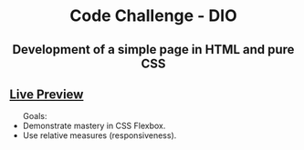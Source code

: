 <h1 align="center">Code Challenge - DIO</h1>
<h2 align="center">Development of a simple page in HTML and pure CSS</h2>
<h2><a href="https://resonant-treacle-431531.netlify.app/">Live Preview</a></h2>

<ul>
Goals:
<li>Demonstrate mastery in CSS Flexbox.</li>
<li>Use relative measures (responsiveness).</li>
</ul>
